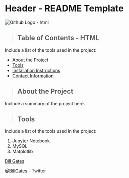 # Header - README Template

<img src="https://github.githubassets.com/images/modules/logos_page/Octocat.png" alt="Github Logo - html" title="Github Logo - html" />

 >## Table of Contents - HTML
Include a list of the tools used in the project:
<ul>
   <li><a href="#about_the_project">About the Project</a></li>
   <li><a href="#tools">Tools</a></li>
   <li><a href="#installation_instructions">Installation Instructions</a></li>
   <li><a href="#contact">Contact Information</a></li>
</ul>

<a class="anchor" id="about_the_project"></a>
<blockquote><h2>About the Project</h2></blockquote>
Include a summary of the project here.

<a class="anchor" id="tools"></a>
>## Tools
Include a list of the tools used in the project:
<ol>
    <li>Jupyter Notebook</li>
    <li>MySQL</li>
    <li>Matplotlib</li>
</ol>

<p><a href="https://www.linkedin.com/in/williamhgates/detail/recent-activity/posts/" title="Bill Gates">Bill Gates</a></p>
<p><a href="https://twitter.com/BillGates" title="Bill Gates">@BillGates</a> - Twitter</p>